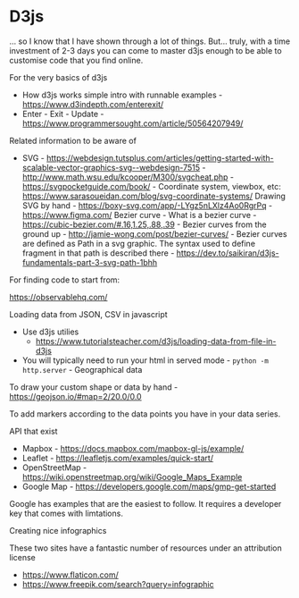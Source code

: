 # D3js

… so I know that I have shown through a lot of things. But… truly, with a time investment of 2-3 days you can come to master d3js enough to be able to customise code that you find online.

For the very basics of d3js

- How d3js works simple intro with runnable examples - https://www.d3indepth.com/enterexit/
- Enter - Exit - Update - https://www.programmersought.com/article/50564207949/

Related information to be aware of

- SVG - https://webdesign.tutsplus.com/articles/getting-started-with-scalable-vector-graphics-svg--webdesign-7515 - http://www.math.wsu.edu/kcooper/M300/svgcheat.php - https://svgpocketguide.com/book/ - Coordinate system, viewbox, etc: https://www.sarasoueidan.com/blog/svg-coordinate-systems/
  Drawing SVG by hand - https://boxy-svg.com/app/-LYgz5nLXlz4Ao0RgrPq - https://www.figma.com/
  Bezier curve - What is a bezier curve - https://cubic-bezier.com/#.16,1.25,.88,.39 - Bezier curves from the ground up - http://jamie-wong.com/post/bezier-curves/ - Bezier curves are defined as Path in a svg graphic. The syntax used to define fragment in that path is described there - https://dev.to/saikiran/d3js-fundamentals-part-3-svg-path-1bhh

For finding code to start from:

https://observablehq.com/

Loading data from JSON, CSV in javascript

- Use d3js utilies
  - https://www.tutorialsteacher.com/d3js/loading-data-from-file-in-d3js
- You will typically need to run your html in served mode - `python -m http.server` -
  Geographical data

To draw your custom shape or data by hand - https://geojson.io/#map=2/20.0/0.0

To add markers according to the data points you have in your data series.

API that exist

- Mapbox - https://docs.mapbox.com/mapbox-gl-js/example/
- Leaflet - https://leafletjs.com/examples/quick-start/
- OpenStreetMap - https://wiki.openstreetmap.org/wiki/Google_Maps_Example
- Google Map - https://developers.google.com/maps/gmp-get-started

Google has examples that are the easiest to follow. It requires a developer key that comes with limtations.

Creating nice infographics

These two sites have a fantastic number of resources under an attribution license

- https://www.flaticon.com/
- https://www.freepik.com/search?query=infographic
